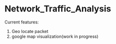 # Network_Traffic_Analysis

Current features:
1. Geo locate packet 
2. google map visualization(work in progress)
